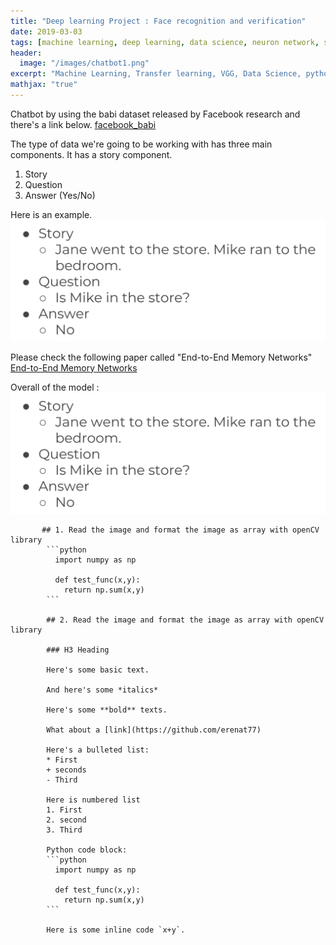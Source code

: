 ```yaml
---
title: "Deep learning Project : Face recognition and verification"
date: 2019-03-03
tags: [machine learning, deep learning, data science, neuron network, sudoku, Image analysis, Sequential Model]
header:
  image: "/images/chatbot1.png"
excerpt: "Machine Learning, Transfer learning, VGG, Data Science, python"
mathjax: "true"
---
```

Chatbot by using the babi dataset released by Facebook research and there's a link below.
[facebook_babi](https://research.fb.com/downloads.babi)

The type of data we're going to be working with has three main components.
It has a story component.
1. Story
2. Question
3. Answer (Yes/No)

Here is an example.
![example](/images/chatbot2.png)

Please check the following paper called "End-to-End Memory Networks"
[End-to-End Memory Networks](https://research.fb.com/downloads.babi)

Overall of the model :
<img src= "/images/chatbot2.png">


           ## 1. Read the image and format the image as array with openCV library
            ```python
              import numpy as np

              def test_func(x,y):
                return np.sum(x,y)
            ```

            ## 2. Read the image and format the image as array with openCV library

            ### H3 Heading

            Here's some basic text.

            And here's some *italics*

            Here's some **bold** texts.

            What about a [link](https://github.com/erenat77)

            Here's a bulleted list:
            * First
            + seconds
            - Third

            Here is numbered list
            1. First
            2. second
            3. Third

            Python code block:
            ```python
              import numpy as np

              def test_func(x,y):
                return np.sum(x,y)
            ```

            Here is some inline code `x+y`.
